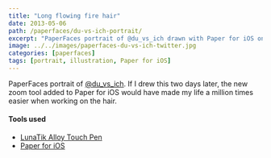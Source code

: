 ```yaml
---
title: "Long flowing fire hair"
date: 2013-05-06
path: /paperfaces/du-vs-ich-portrait/
excerpt: "PaperFaces portrait of @du_vs_ich drawn with Paper for iOS on an iPad."
image: ../../images/paperfaces-du-vs-ich-twitter.jpg
categories: [paperfaces]
tags: [portrait, illustration, Paper for iOS]
---
```


PaperFaces portrait of [@du_vs_ich](https://twitter.com/du_vs_ich). If I drew this two days later, the new zoom tool added to Paper for iOS would have made my life a million times easier when working on the hair.

#### Tools used

- [LunaTik Alloy Touch Pen](https://www.amazon.com/gp/product/B00821TR7G/ref=as_li_ss_tl?ie=UTF8&tag=mademist-20&linkCode=as2&camp=1789&creative=390957&creativeASIN=B00821TR7G)
- [Paper for iOS](https://paper.bywetransfer.com/)
